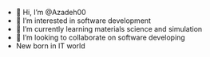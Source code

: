 - 👋 Hi, I’m @Azadeh00
- 👀 I’m interested in software development
- 🌱 I’m currently learning materials science and simulation 
- 💞️ I’m looking to collaborate on software developing
- New born in IT world


<!---
Azadeh00/Azadeh00 is a ✨ special ✨ repository because its `README.md` (this file) appears on your GitHub profile.
You can click the Preview link to take a look at your changes.
--->
